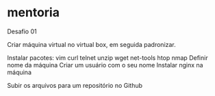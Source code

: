 # mentoria

Desafio 01

Criar máquina virtual no virtual box, em seguida padronizar.

Instalar pacotes:
vim
curl
telnet
unzip
wget
net-tools
htop
nmap
Definir nome da máquina
Criar um usuário com o seu nome
Instalar nginx na máquina

Subir os arquivos para um repositório no Github
